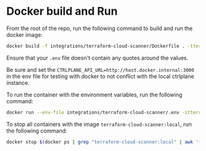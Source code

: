 # Docker build and Run

From the root of the repo, run the following command to build and run the
docker image:

```bash
docker build -f integrations/terraform-cloud-scanner/Dockerfile . -tterraform-cloud-scanner:local
```

Ensure that your `.env` file doesn't contain any quotes around the values.

Be sure and set the `CTRLPLANE_API_URL=http://host.docker.internal:3000` in the
env file for testing with docker to not conflict with the local ctrlplane
instance.

To run the container with the environment variables, run the following
command:

```bash
docker run --env-file integrations/terraform-cloud-scanner/.env -itterraform-cloud-scanner:local
```

To stop all containers with the image `terraform-cloud-scanner:local`, run the
following command:

```bash
docker stop $(docker ps | grep "terraform-cloud-scanner:local" | awk '{print$1}' | xargs)
```

